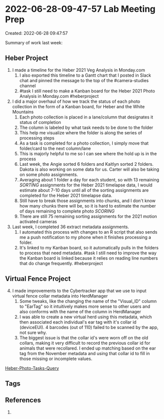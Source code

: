 # 2022-06-28-09-47-57 Lab Meeting Prep
Created: 2022-06-28 09:47:57

Summary of work last week:

## Heber Project
1. I made a timeline for the Heber 2021 Veg Analysis in Monday.com
	1. I also exported this timeline to a Gantt chart that I posted in Slack chat and pinned the message to the top of the #camera-studies channel
	2. #task I still need to make a Kanban board for the Heber 2021 Photo Analysis in Monday.com #heberproject 
2. I did a major overhaul of how we track the status of each photo collection in the form of a Kanban board, for Heber and the White Mountains
	1. Each photo collection is placed in a lane/column that designates it status of completion
	2. The column is labeled by what task needs to be done to the folder
	3. This help me visualize where the folder is along the series of processing steps
	4. As a task is completed for a photo collection, I simply move that folder/card to the next column/lane
	5. This is majorly helpful to me so I can see where the hold up is in the process
	6. Last week, the Angie sorted 6 folders and Kaitlyn sorted 2 folders. Dakota is also working on some data for us. Carter will also be taking on some photo assignments.
	7. Averaging about 1 folder a day for each student, so with 13 remaining *SORTING* assignments for the Heber 2021 timelapse data, I would estimate about 7-10 days until all of the sorting assignments are completed for the Heber 2021 timelapse data. 
	8. Still have to break those assignments into chunks, and I don't know how many chunks there will be, so it is hard to estimate the number of days remaining to complete photo *SCORING*
	9.  There are still 75 remaining sorting assignments for the 2021 motion activated cameras
3. Last week, I completed 36 extract metadata assignments.
	1. I automated this process with changes to an R script that also sends me a push notification to my phone when it finishes processing a folder.
	2. It's linked to my Kanban board, so it automatically pulls in the folders to process that need metadata. #task I still need to improve the way the Kanban board is linked because it relies on reading line numbers that do change frequently. #heberproject 
## Virtual Fence Project
4. I made improvements to the Cybertracker app that we use to input virtual fence collar metadata into HerdManager
	1. Some tweaks, like the changing the name of the "Visual_ID" column to "EarTag" so it intuitively makes more sense to other users and also conforms with the name of the column in HerdManager
	2. I was able to create a new virtual herd using this metadata, which then associated each individual's ear tag with it's collar id (deviceEUI). 4 barcodes (out of 110) failed to be scanned by the app, not sure why.
	3. The biggest issue is that the collar id's were worn off on the old collars, making it very difficult to record the previous collar id for animals that were recollared. I ended up matching based on the ear tag from the November metadata and using that collar id to fill in those missing or incomplete values.

[Heber-Photo-Tasks-Query](Heber-Photo-Tasks-Query.md)

## Tags

## References
1. 